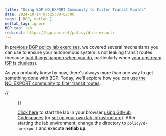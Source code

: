 ```yaml
---
title: "Using BGP NO_EXPORT Community to Filter Transit Routes"
date: 2024-10-14 07:25:00+02:00
tags: [ BGP, netlab ]
netlab_tag: ignore
BGP_tag: lab
redirect: https://bgplabs.net/policy/d-no-export/
---
```

In [previous BGP policy lab exercises](https://bgplabs.net/policy/), we covered several mechanisms you can use to ensure your autonomous system is not leaking transit routes (because [bad things happen when you do](https://blog.ipspace.net/2021/11/internet-keeps-breaking/), particularly when [your upstream ISP is clueless](https://blog.ipspace.net/2019/07/rant-some-internet-service-providers/)). 

As you probably know by now, there's always more than one way to get something done with BGP. Today, we'll explore how you can [use the NO_EXPORT community to filter transit routes](https://bgplabs.net/policy/d-no-export/).

{{<figure src="https://bgplabs.net/policy/topology-no-export.png" width="300">}}

[Click here](https://github.com/codespaces/new/bgplab/bgplab) to start the lab in your browser [using GitHub Codespaces](https://bgplabs.net/4-codespaces/) (or [set up your own lab infrastructure](https://bgplabs.net/1-setup/)). After starting the lab environment, change the directory to `policy/d-no-export` and execute **netlab up**.
